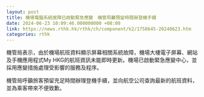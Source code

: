 ```yaml
---
layout: post
title: 機場電腦系統故障已啟動緊急應變　機管局籲預留時間辦登機手續
date: 2024-06-23 10:09:46.000000000 +08:00
link: https://news.rthk.hk/rthk/ch/component/k2/1758645-20240623.htm
categories: rthk
---
```


機管局表示，由於機場航班資料顯示屏幕相關系統故障，機場大樓電子屏幕、網站及手機應用程式My HKG的航班資訊未能即時更新。機場已啟動緊急應變中心，並採用應變措施處理受影響的服務及程序。

機管局呼籲旅客預留充足時間辦理登機手續，並向航空公司查詢最新的航班資料，並為乘客帶來不便致歉。
